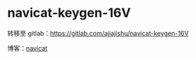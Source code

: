 # navicat-keygen-16V
转移至 gitlab：https://gitlab.com/ajiajishu/navicat-keygen-16V


博客：[navicat](https://github.lijunyi.xyz/blogs/app/2022/NavicatPremium16.html)